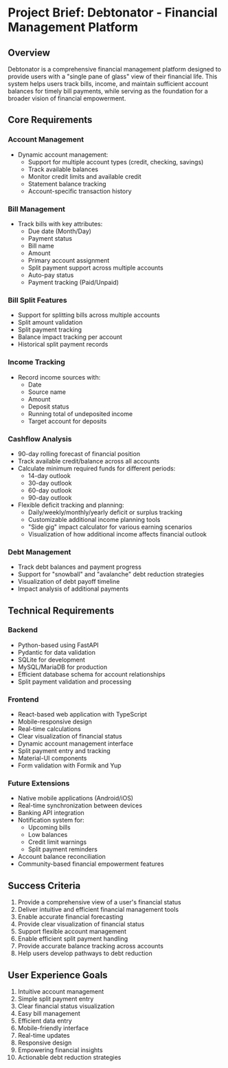 # Project Brief: Debtonator - Financial Management Platform

## Overview

Debtonator is a comprehensive financial management platform designed to provide users with a "single pane of glass" view of their financial life. This system helps users track bills, income, and maintain sufficient account balances for timely bill payments, while serving as the foundation for a broader vision of financial empowerment.

## Core Requirements

### Account Management

- Dynamic account management:
  - Support for multiple account types (credit, checking, savings)
  - Track available balances
  - Monitor credit limits and available credit
  - Statement balance tracking
  - Account-specific transaction history

### Bill Management

- Track bills with key attributes:
  - Due date (Month/Day)
  - Payment status
  - Bill name
  - Amount
  - Primary account assignment
  - Split payment support across multiple accounts
  - Auto-pay status
  - Payment tracking (Paid/Unpaid)

### Bill Split Features

- Support for splitting bills across multiple accounts
- Split amount validation
- Split payment tracking
- Balance impact tracking per account
- Historical split payment records

### Income Tracking

- Record income sources with:
  - Date
  - Source name
  - Amount
  - Deposit status
  - Running total of undeposited income
  - Target account for deposits

### Cashflow Analysis

- 90-day rolling forecast of financial position
- Track available credit/balance across all accounts
- Calculate minimum required funds for different periods:
  - 14-day outlook
  - 30-day outlook
  - 60-day outlook
  - 90-day outlook
- Flexible deficit tracking and planning:
  - Daily/weekly/monthly/yearly deficit or surplus tracking
  - Customizable additional income planning tools
  - "Side gig" impact calculator for various earning scenarios
  - Visualization of how additional income affects financial outlook

### Debt Management

- Track debt balances and payment progress
- Support for "snowball" and "avalanche" debt reduction strategies
- Visualization of debt payoff timeline
- Impact analysis of additional payments

## Technical Requirements

### Backend

- Python-based using FastAPI
- Pydantic for data validation
- SQLite for development
- MySQL/MariaDB for production
- Efficient database schema for account relationships
- Split payment validation and processing

### Frontend

- React-based web application with TypeScript
- Mobile-responsive design
- Real-time calculations
- Clear visualization of financial status
- Dynamic account management interface
- Split payment entry and tracking
- Material-UI components
- Form validation with Formik and Yup

### Future Extensions

- Native mobile applications (Android/iOS)
- Real-time synchronization between devices
- Banking API integration
- Notification system for:
  - Upcoming bills
  - Low balances
  - Credit limit warnings
  - Split payment reminders
- Account balance reconciliation
- Community-based financial empowerment features

## Success Criteria

1. Provide a comprehensive view of a user's financial status
2. Deliver intuitive and efficient financial management tools
3. Enable accurate financial forecasting
4. Provide clear visualization of financial status
5. Support flexible account management
6. Enable efficient split payment handling
7. Provide accurate balance tracking across accounts
8. Help users develop pathways to debt reduction

## User Experience Goals

1. Intuitive account management
2. Simple split payment entry
3. Clear financial status visualization
4. Easy bill management
5. Efficient data entry
6. Mobile-friendly interface
7. Real-time updates
8. Responsive design
9. Empowering financial insights
10. Actionable debt reduction strategies
